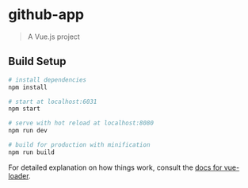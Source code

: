 # github-app

> A Vue.js project

## Build Setup

``` bash
# install dependencies
npm install

# start at localhost:6031
npm start

# serve with hot reload at localhost:8080
npm run dev

# build for production with minification
npm run build
```

For detailed explanation on how things work, consult the [docs for vue-loader](http://vuejs.github.io/vue-loader).
